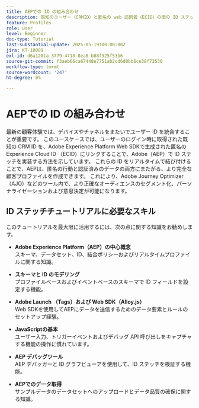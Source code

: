 ```yaml
---
title: AEPでの ID の組み合わせ
description: 既知のユーザー（CRMID）と匿名の web 訪問者（ECID）の間の ID ステッチを確立し、Adobe Journey Optimizer（AJO）でリアルタイムのパーソナライゼーションと Offer Decisioning のための統合プロファイルを有効にします。
feature: Profiles
role: User
level: Beginner
doc-type: Tutorial
last-substantial-update: 2025-05-19T00:00:00Z
jira: KT-18089
exl-id: d6a1201a-3779-4718-8ea8-b88f925f53b6
source-git-commit: f3aeb66ca67448e7751ab2cd6d0bb6ce38f73530
workflow-type: tm+mt
source-wordcount: '247'
ht-degree: 0%

---
```


# AEPでの ID の組み合わせ

最新の顧客体験では、デバイスやチャネルをまたいでユーザー ID を統合することが重要です。 このユースケースでは、ユーザーのログイン時に取得された既知の CRM ID を、Adobe Experience Platform Web SDKで生成された匿名のExperience Cloud ID （ECID）にリンクすることで、Adobe（AEP）で ID ステッチを実装する方法を示しています。 これらの ID をリアルタイムで結び付けることで、AEPは、匿名の行動と認証済みのデータの両方にまたがる、より完全な顧客プロファイルを作成できます。 これにより、Adobe Journey Optimizer（AJO）などのツール内で、より正確なオーディエンスのセグメント化、パーソナライゼーションおよび意思決定が可能になります。

## ID ステッチチュートリアルに必要なスキル

このチュートリアルを最大限に活用するには、次の点に関する知識をお勧めします。

- **Adobe Experience Platform（AEP）の中心概念**\
  スキーマ、データセット、ID、結合ポリシーおよびリアルタイムプロファイルに関する知識。

- **スキーマと ID のモデリング**\
  プロファイルベースおよびイベントベースのスキーマで ID フィールドを設定する機能。

- **Adobe Launch （Tags）および Web SDK（Alloy.js）**\
  Web SDKを使用してAEPにデータを送信するためのデータ要素とルールのセットアップ経験。

- **JavaScriptの基本**\
  ユーザー入力、トリガーイベントおよびデバッグ API 呼び出しをキャプチャする機能の操作に慣れています。

- **AEP デバッグツール**\
  AEP デバッガーと ID グラフビューアを使用して、ID ステッチを検証する機能。

- **AEPでのデータ取得**\
  サンプルデータのデータセットへのアップロードとデータ品質の確保に関する知識。


